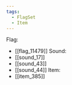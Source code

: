 ```yaml
---
tags:
  - FlagSet
  - Item
---
```

Flag:
- [[flag_11479]]
Sound:
- [[sound_17]]
- [[sound_43]]
- [[sound_44]]
Item:
- [[item_385]]
